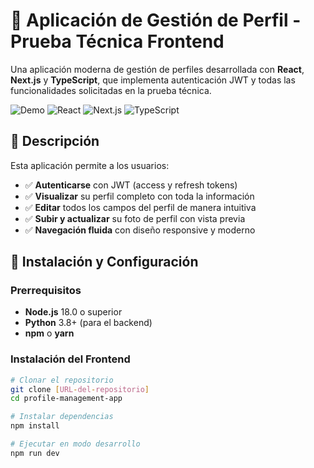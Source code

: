 # 🧪 Aplicación de Gestión de Perfil - Prueba Técnica Frontend

Una aplicación moderna de gestión de perfiles desarrollada con **React**, **Next.js** y **TypeScript**, que implementa autenticación JWT y todas las funcionalidades solicitadas en la prueba técnica.

![Demo](https://img.shields.io/badge/Demo-Live-green)
![React](https://img.shields.io/badge/React-18-blue)
![Next.js](https://img.shields.io/badge/Next.js-15-black)
![TypeScript](https://img.shields.io/badge/TypeScript-5-blue)

## 🎯 Descripción

Esta aplicación permite a los usuarios:
- ✅ **Autenticarse** con JWT (access y refresh tokens)
- ✅ **Visualizar** su perfil completo con toda la información
- ✅ **Editar** todos los campos del perfil de manera intuitiva
- ✅ **Subir y actualizar** su foto de perfil con vista previa
- ✅ **Navegación fluida** con diseño responsive y moderno

## 🚀 Instalación y Configuración

### Prerrequisitos
- **Node.js** 18.0 o superior
- **Python** 3.8+ (para el backend)
- **npm** o **yarn**

### Instalación del Frontend

```bash
# Clonar el repositorio
git clone [URL-del-repositorio]
cd profile-management-app

# Instalar dependencias
npm install

# Ejecutar en modo desarrollo
npm run dev
